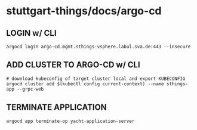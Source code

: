 # stuttgart-things/docs/argo-cd

## LOGIN w/ CLI
```
argocd login argo-cd.mgmt.sthings-vsphere.labul.sva.de:443 --insecure
```
## ADD CLUSTER TO ARGO-CD w/ CLI
```
# download kubeconfig of target cluster local and export KUBECONFIG
argocd cluster add $(kubectl config current-context) --name sthings-app --grpc-web
```

## TERMINATE APPLICATION
```
argocd app terminate-op yacht-application-server
```
